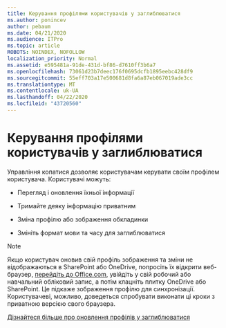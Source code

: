 ```yaml
---
title: Керування профілями користувачів у заглиблюватися
ms.author: ponincev
author: pebaum
ms.date: 04/21/2020
ms.audience: ITPro
ms.topic: article
ROBOTS: NOINDEX, NOFOLLOW
localization_priority: Normal
ms.assetid: e595481a-91de-431d-bf86-d7610ff3b6a7
ms.openlocfilehash: 73061d23b7deec176f0695dcfb1895eebc428df9
ms.sourcegitcommit: 55eff703a17e500681d8fa6a87eb067019ade3cc
ms.translationtype: MT
ms.contentlocale: uk-UA
ms.lasthandoff: 04/22/2020
ms.locfileid: "43720560"
---
```

# <a name="manage-user-profiles-in-delve"></a>Керування профілями користувачів у заглиблюватися

Управління копатися дозволяє користувачам керувати своїм профілем користувача. Користувачі можуть:
  
- Перегляд і оновлення їхньої інформації
    
- Тримайте деяку інформацію приватним
    
- Зміна профілю або зображення обкладинки
    
- Змініть формат мови та часу для заглиблюватися
    
> [!NOTE]
> Якщо користувач оновив свій профіль зображення та зміни не відображаються в SharePoint або OneDrive, попросіть їх відкрити веб-браузер, [перейдіть до Office.com](https://www.office.com), увійдіть у свій робочий або навчальний обліковий запис, а потім клацніть плитку OneDrive або SharePoint. Це підкаже зображення профілю для синхронізації. Користувачеві, можливо, доведеться спробувати виконати ці кроки з приватною версією свого браузера. 
  
[Дізнайтеся більше про оновлення профілів у заглиблюватися](https://go.microsoft.com/fwlink/?linkid=735070)
  

